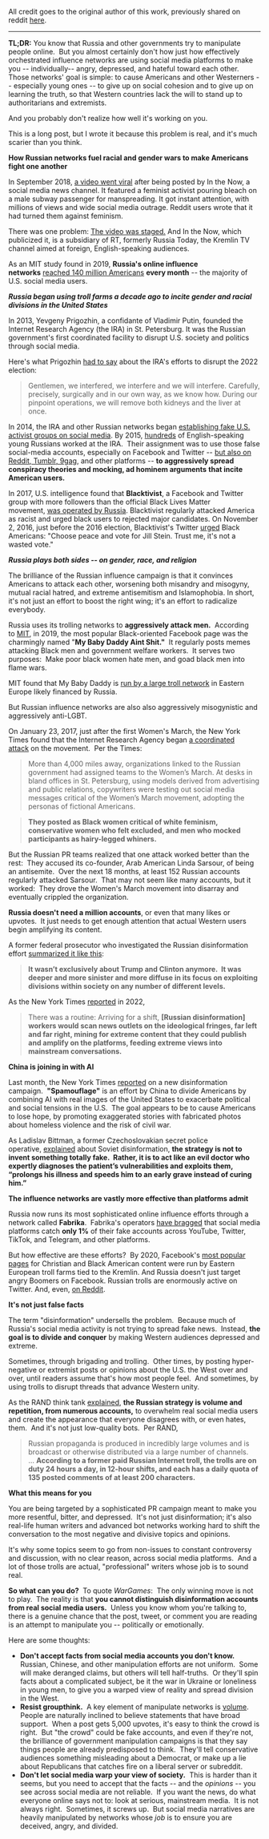 All credit goes to the original author of this work, previously shared on reddit [here](https://old.reddit.com/r/self/comments/1gouvit/youre_being_targeted_by_disinformation_networks/).

---

**TL;DR:** You know that Russia and other governments try to manipulate people online.  But you almost certainly don't how just how effectively orchestrated influence networks are using social media platforms to make you -- individually-- angry, depressed, and hateful toward each other. Those networks' goal is simple: to cause Americans and other Westerners -- especially young ones -- to give up on social cohesion and to give up on learning the truth, so that Western countries lack the will to stand up to authoritarians and extremists.

And you probably don't realize how well it's working on you.

This is a long post, but I wrote it because this problem is real, and it's much scarier than you think.

**How Russian networks fuel racial and gender wars to make Americans fight one another**

In September 2018, [a video went viral](https://www.cbc.ca/radio/asithappens/as-it-happens-tuesday-edition-1.4855614/viral-video-of-feminist-pouring-bleach-on-manspreaders-debunked-as-russian-propaganda-1.4855973) after being posted by In the Now, a social media news channel. It featured a feminist activist pouring bleach on a male subway passenger for manspreading. It got instant attention, with millions of views and wide social media outrage. Reddit users wrote that it had turned them against feminism.

There was one problem: [The video was staged.](https://euvsdisinfo.eu/viral-manspreading-video-is-staged-kremlin-propaganda/) And In the Now, which publicized it, is a subsidiary of RT, formerly Russia Today, the Kremlin TV channel aimed at foreign, English-speaking audiences.

As an MIT study found in 2019, **Russia's online influence networks** [reached 140 million Americans](https://www.technologyreview.com/2021/09/16/1035851/facebook-troll-farms-report-us-2020-election/) **every month** \-- the majority of U.S. social media users. 

***Russia began using troll farms a decade ago to incite gender and racial divisions in the United States*** 

In 2013, Yevgeny Prigozhin, a confidante of Vladimir Putin, founded the Internet Research Agency (the IRA) in St. Petersburg. It was the Russian government's first coordinated facility to disrupt U.S. society and politics through social media.

Here's what Prigozhin [had to say](https://www.cnn.com/2023/02/14/europe/russia-yevgeny-prigozhin-internet-research-agency-intl/index.html) about the IRA's efforts to disrupt the 2022 election:

>Gentlemen, we interfered, we interfere and we will interfere. Carefully, precisely, surgically and in our own way, as we know how. During our pinpoint operations, we will remove both kidneys and the liver at once.

In 2014, the IRA and other Russian networks began [establishing fake U.S. activist groups on social media](https://www.cnn.com/2023/02/14/europe/russia-yevgeny-prigozhin-internet-research-agency-intl/index.html). By 2015, [hundreds](https://www.rferl.org/a/russia-whistle-blowing-troll-gets-her-day-in-court/27047858.html) of English-speaking young Russians worked at the IRA.  Their assignment was to use those false social-media accounts, especially on Facebook and Twitter -- [but also on Reddit, Tumblr, 9gag](https://www.bbc.com/news/technology-43255285), and other platforms -- **to aggressively spread conspiracy theories and mocking, ad hominem arguments** **that incite American users.**

In 2017, U.S. intelligence found that **Blacktivist**, a Facebook and Twitter group with more followers than the official Black Lives Matter movement, [was operated by Russia](https://money.cnn.com/2017/09/28/media/blacktivist-russia-facebook-twitter/index.html). Blacktivist regularly attacked America as racist and urged black users to rejected major candidates. On November 2, 2016, just before the 2016 election, Blacktivist's Twitter [urged](https://money.cnn.com/2017/09/28/media/blacktivist-russia-facebook-twitter/index.html) Black Americans: "Choose peace and vote for Jill Stein. Trust me, it's not a wasted vote."

***Russia plays both sides -- on gender, race, and religion***

The brilliance of the Russian influence campaign is that it convinces Americans to attack each other, worsening both misandry and misogyny, mutual racial hatred, and extreme antisemitism and Islamophobia. In short, it's not just an effort to boost the right wing; it's an effort to radicalize everybody.

Russia uses its trolling networks to **aggressively attack men.**  According to [MIT](https://www.technologyreview.com/2021/09/16/1035851/facebook-troll-farms-report-us-2020-election/), in 2019, the most popular Black-oriented Facebook page was the charmingly named "**My Baby Daddy Aint Shit."**  It regularly posts memes attacking Black men and government welfare workers.  It serves two purposes:  Make poor black women hate men, and goad black men into flame wars.  

MIT found that My Baby Daddy is [run by a large troll network](https://www.technologyreview.com/2021/09/16/1035851/facebook-troll-farms-report-us-2020-election/) in Eastern Europe likely financed by Russia.

But Russian influence networks are also also aggressively misogynistic and aggressively anti-LGBT.  

On January 23, 2017, just after the first Women's March, the New York Times found that the Internet Research Agency began [a coordinated attack](https://www.nytimes.com/2022/09/18/us/womens-march-russia-trump.html) on the movement.  Per the Times:

>More than 4,000 miles away, organizations linked to the Russian government had assigned teams to the Women’s March. At desks in bland offices in St. Petersburg, using models derived from advertising and public relations, copywriters were testing out social media messages critical of the Women’s March movement, adopting the personas of fictional Americans.

>**They posted as Black women critical of white feminism, conservative women who felt excluded, and men who mocked participants as hairy-legged whiners.**

But the Russian PR teams realized that one attack worked better than the rest:  They accused its co-founder, Arab American Linda Sarsour, of being an antisemite.  Over the next 18 months, at least 152 Russian accounts regularly attacked Sarsour.  That may not seem like many accounts, but it worked:  They drove the Women's March movement into disarray and eventually crippled the organization. 

**Russia doesn't need a million accounts**, or even that many likes or upvotes.  It just needs to get enough attention that actual Western users begin amplifying its content.   

A former federal prosecutor who investigated the Russian disinformation effort [summarized it like this](https://www.nytimes.com/2022/09/18/us/womens-march-russia-trump.html):

>**It wasn’t exclusively about Trump and Clinton anymore.  It was deeper and more sinister and more diffuse in its focus on exploiting divisions within society on any number of different levels.**

As the New York Times [reported](https://www.nytimes.com/2022/09/18/us/womens-march-russia-trump.html) in 2022, 

>There was a routine: Arriving for a shift, **\[Russian disinformation\] workers would scan news outlets on the ideological fringes, far left and far right, mining for extreme content that they could publish and amplify on the platforms, feeding extreme views into mainstream conversations.**

**China is joining in with AI**

Last month, the New York Times [reported](https://www.nytimes.com/2024/02/15/business/media/chinese-influence-campaign-division-elections.html) on a new disinformation campaign.  **"Spamouflage"** is an effort by China to divide Americans by combining AI with real images of the United States to exacerbate political and social tensions in the U.S.  The goal appears to be to cause Americans to lose hope, by promoting exaggerated stories with fabricated photos about homeless violence and the risk of civil war.

As Ladislav Bittman, a former Czechoslovakian secret police operative, [explained](https://www.nytimes.com/2022/09/18/us/womens-march-russia-trump.html) about Soviet disinformation, **the strategy is not to invent something totally fake.  Rather, it is to act like an evil doctor who expertly diagnoses the patient’s vulnerabilities and exploits them, “prolongs his illness and speeds him to an early grave instead of curing him.”**

**The influence networks are vastly more effective than platforms admit**

Russia now runs its most sophisticated online influence efforts through a network called **Fabrika**.  Fabrika's operators [have bragged](https://www.washingtonpost.com/technology/2023/04/16/russia-disinformation-discord-leaked-documents/) that social media platforms catch **only 1%** of their fake accounts across YouTube, Twitter, TikTok, and Telegram, and other platforms.

But how effective are these efforts?  By 2020, Facebook's [most popular pages](https://www.technologyreview.com/2021/09/16/1035851/facebook-troll-farms-report-us-2020-election/) for Christian and Black American content were run by Eastern European troll farms tied to the Kremlin. And Russia doesn't just target angry Boomers on Facebook. Russian trolls are enormously active on Twitter. And, even, [on Reddit](https://www.thedailybeast.com/russians-used-reddit-and-tumblr-to-troll-the-2016-election).

**It's not just false facts**

The term "disinformation" undersells the problem.  Because much of Russia's social media activity is not trying to spread fake news.  Instead, **the goal is to divide and conquer** by making Western audiences depressed and extreme. 

Sometimes, through brigading and trolling.  Other times, by posting hyper-negative or extremist posts or opinions about the U.S. the West over and over, until readers assume that's how most people feel.  And sometimes, by using trolls to disrupt threads that advance Western unity.  

As the RAND think tank [explained](https://www.rand.org/pubs/perspectives/PE198.html), **the Russian strategy is volume and repetition, from numerous accounts,** to overwhelm real social media users and create the appearance that everyone disagrees with, or even hates, them.  And it's not just low-quality bots.  Per RAND,

>Russian propaganda is produced in incredibly large volumes and is broadcast or otherwise distributed via a large number of channels. ... **According to a former paid Russian Internet troll, the trolls are on duty 24 hours a day, in 12-hour shifts, and each has a daily quota of 135 posted comments of at least 200 characters.**

**What this means for you**

You are being targeted by a sophisticated PR campaign meant to make you more resentful, bitter, and depressed.  It's not just disinformation; it's also real-life human writers and advanced bot networks working hard to shift the conversation to the most negative and divisive topics and opinions. 

It's why some topics seem to go from non-issues to constant controversy and discussion, with no clear reason, across social media platforms.  And a lot of those trolls are actual, "professional" writers whose job is to sound real. 

**So what can you do?**  To quote *WarGames*:  The only winning move is not to play.  The reality is that **you cannot distinguish disinformation accounts from real social media users.**  Unless you know whom you're talking to, there is a genuine chance that the post, tweet, or comment you are reading is an attempt to manipulate you -- politically or emotionally.

Here are some thoughts:

* **Don't accept facts from social media accounts you don't know.**  Russian, Chinese, and other manipulation efforts are not uniform.  Some will make deranged claims, but others will tell half-truths.  Or they'll spin facts about a complicated subject, be it the war in Ukraine or loneliness in young men, to give you a warped view of reality and spread division in the West.  
* **Resist groupthink.**  A key element of manipulate networks is [volume](https://www.technologyreview.com/2021/09/16/1035851/facebook-troll-farms-report-us-2020-election/).  People are naturally inclined to believe statements that have broad support.  When a post gets 5,000 upvotes, it's easy to think the crowd is right.  But "the crowd" could be fake accounts, and even if they're not, the brilliance of government manipulation campaigns is that they say things people are already predisposed to think.  They'll tell conservative audiences something misleading about a Democrat, or make up a lie about Republicans that catches fire on a liberal server or subreddit.
* **Don't let social media warp your view of society.**  This is harder than it seems, but you need to accept that the facts -- and the *opinions* \-- you see across social media are not reliable.  If you want the news, do what everyone online says not to: look at serious, mainstream media.  It is not always right.  Sometimes, it screws up.  But social media narratives are heavily manipulated by networks whose *job* is to ensure you are deceived, angry, and divided.
